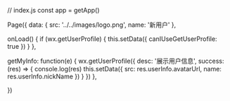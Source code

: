 // index.js
const app = getApp()

Page({
  data: {
    src: '../../images/logo.png',
    name: '新用户'
  },

  onLoad() {
    if (wx.getUserProfile) {
      this.setData({
        canIUseGetUserProfile: true
      })
    }
  },

  getMyInfo: function(e) {
    wx.getUserProfile({
      desc: '展示用户信息', 
      success: (res) => {
        console.log(res)
        this.setData({
          src: res.userInfo.avatarUrl,
          name: res.userInfo.nickName
        })
      }
    })
  },

})
